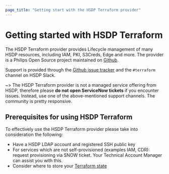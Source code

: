 ```yaml
---
page_title: "Getting start with the HSDP Terraform provider"
---
```


# Getting started with HSDP Terraform

The HSDP Terraform provider provides Lifecycle management of many HSDP resources,
including IAM, PKI, S3Creds, Edge and more. The provider is a Philips Open Source project maintained
on [Github](https://github.com/philips-software/terraform-provider-hsdp).

Support is provided through the [Github issue tracker](https://github.com/philips-software/terraform-provider-hsdp/issues)
and the `#terraform` channel on HSDP Slack.

~> The HSDP Terraform provider is not a managed service offering from HSDP, therefore please **do not open ServiceNow tickets** if you encounter issues. Instead, use one of the above-mentioned support channels. The community is pretty responsive.

## Prerequisites for using HSDP Terraform

To effectively use the HSDP Terraform provider please take into consideration the following:

- Have a HSDP LDAP account and registered SSH public key
- For services which are not self-provisioned (examples IAM, CDR): request provisioning via SNOW ticket. Your Technical Account Manager can assist you with this.
- Consider where to store your [Terraform state](https://registry.terraform.io/providers/philips-software/hsdp/latest/docs/guides/state)

